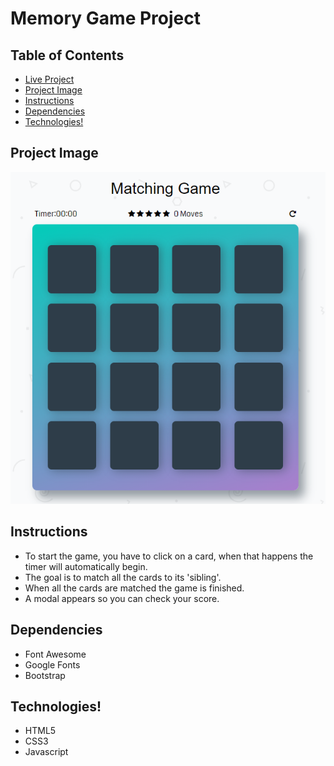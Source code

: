 # Memory Game Project

## Table of Contents

  - [Live Project](https://leolikestocode.github.io/udacity-memory-game)
  - [Project Image](#project-image)
  - [Instructions](#instructions)
  - [Dependencies](#dependencies)
  - [Technologies!](#technologies)

## Project Image

![Memory Game Project desktop print](./img/memory_game.PNG)

## Instructions

 - To start the game, you have to click on a card, when that happens the timer will automatically begin.
 - The goal is to match all the cards to its 'sibling'.
 - When all the cards are matched the game is finished.
 - A modal appears so you can check your score.

## Dependencies
 - Font Awesome
 - Google Fonts
 - Bootstrap

## Technologies!

- HTML5
- CSS3
- Javascript